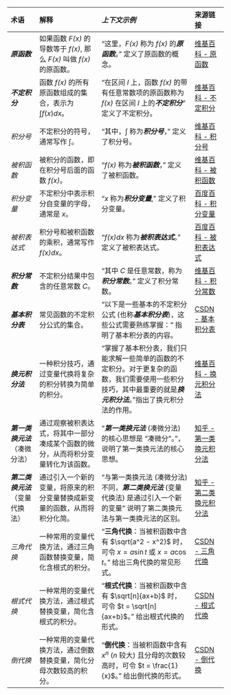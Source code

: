 

| **术语**           | **解释**                                                                                                  | *上下文示例*                                                                                                       | **来源链接**                                                                                                                            |
| :----------------- | :-------------------------------------------------------------------------------------------------------- | :----------------------------------------------------------------------------------------------------------------- | :---------------------------------------------------------------------------------------------------------------------------------------- |
| ***原函数***        | 如果函数 *F(x)* 的导数等于 *f(x)*, 那么 *F(x)* 叫做 *f(x)* 的原函数。                                       | “这里，*F(x)* 称为 *f(x)* 的***原函数***。” 定义了原函数的概念。                                                      | [维基百科 - 原函数](https://zh.wikipedia.org/wiki/%E5%8E%9F%E5%87%BD%E6%95%B0)                                                               |
| ***不定积分***      | 函数 *f(x)* 的所有原函数组成的集合，表示为 $\int f(x) dx$。                                            | “在区间 *I* 上，函数 *f(x)* 的带有任意常数项的原函数称为 *f(x)* 在区间 *I* 上的***不定积分***” 定义了不定积分。                  | [维基百科 - 不定积分](https://zh.wikipedia.org/wiki/%E4%B8%8D%E5%AE%9A%E7%A7%AF%E5%88%86)                                                      |
| *积分号*             | 不定积分的符号，通常写作 $\int$。                                                                      | “其中，$\int$ 称为***积分号***，”  定义了积分号。                                                                    | [维基百科 - 积分号](https://zh.wikipedia.org/wiki/%E7%A7%AF%E5%88%86%E5%8F%B7)                                                               |
| *被积函数*           | 被积分的函数，即在积分号后面的函数 *f(x)*。                                                                 | “*f(x)* 称为***被积函数***，” 定义了被积函数。                                                                   | [维基百科 - 被积函数](https://zh.wikipedia.org/wiki/%E8%A2%AB%E7%A9%8D%E5%87%BD%E6%95%B8)                                                        |
| *积分变量*           | 不定积分中表示积分自变量的字母，通常是 *x*。                                                               | “*x* 称为***积分变量***,” 定义了积分变量。                                                                         |  [百度百科 - 积分变量](https://baike.baidu.com/item/%E7%A7%AF%E5%88%86%E5%8F%98%E9%87%8F/18512059)                                                    |
| *被积表达式*         | 积分号和被积函数的乘积，通常写作 *f(x)dx*。                                                                 | “*f(x)dx* 称为***被积表达式***。” 定义了被积表达式。                                                               |  [百度百科 - 被积表达式](https://baike.baidu.com/item/%E8%A2%AB%E7%A7%AF%E8%A1%A8%E8%BE%BE%E5%BC%8F/18512055)                                                     |
| ***积分常数***      |  不定积分结果中包含的任意常数 *C*。                                                                      | “其中 *C* 是任意常数，称为***积分常数***。” 定义了积分常数。                                                       | [维基百科 - 积分常数](https://zh.wikipedia.org/wiki/%E7%A9%8D%E5%88%86%E5%B8%B8%E6%95%B8)                                                              |
| ***基本积分表***    | 常见函数的不定积分公式的集合。                                                                         | “以下是一些基本的不定积分公式 (也称***基本积分表***)，这些公式需要熟练掌握：” 指明了基本积分表的内容。                      | [CSDN - 基本积分表](https://blog.csdn.net/weixin_43732358/article/details/108762723)                                                              |
| ***换元积分法***    | 一种积分技巧，通过变量代换将复杂的积分转换为简单的积分。                                                        | “掌握了基本积分表，我们只能求解一些简单的函数的不定积分。对于更复杂的函数，我们需要使用一些积分技巧，其中最重要的就是***换元积分法***。”指出了换元积分法的作用。 | [维基百科 - 换元积分法](https://zh.wikipedia.org/zh-cn/%E6%8F%9B%E5%85%83%E7%A9%8D%E5%88%86%E6%B3%95)                                                     |
| ***第一类换元法***（凑微分法） | 通过观察被积表达式，将其中一部分凑成某个函数的微分，从而将积分变量转化为该函数。                                           | “***第一类换元法*** (凑微分法) 的核心思想是 “凑微分”。”，说明了第一类换元法的核心思想。                                      |  [知乎 - 第一类换元积分法](https://zhuanlan.zhihu.com/p/619127819)                                                        |
| ***第二类换元法***（变量代换法）| 通过引入一个新的变量，将原来的积分变量替换成新变量的函数，从而将积分化简。                                               | “与第一类换元法 (凑微分法) 不同，***第二类换元法*** (变量代换法) 是通过引入一个新的变量” 说明了第二类换元法与第一类换元法的区别。   | [知乎 - 第二类换元积分法](https://zhuanlan.zhihu.com/p/619131063)                                                            |
|   *三角代换*          |  一种常用的变量代换方法，通过三角函数替换变量，简化含根式的积分。                            | “**三角代换**：当被积函数中含有 $\sqrt{a^2 - x^2}$ 时，可令 $x = a\sin t$ 或 $x = a\cos t$。” 给出三角代换的常见形式。               |  [CSDN - 三角代换](https://blog.csdn.net/weixin_43732358/article/details/108763602)                                                                |
|  *根式代换*           | 一种常用的变量代换方法，通过根式替换变量，简化含根式的积分。                                      | “**根式代换**：当被积函数中含有 $\sqrt[n]{ax+b}$ 时，可令 $t = \sqrt[n]{ax+b}$。” 给出根式代换的形式。                      |   [CSDN - 根式代换](https://blog.csdn.net/weixin_43732358/article/details/108763602)                                                               |
|   *倒代换*          | 一种常用的变量代换方法，通过倒数替换变量，简化分母次数较高的积分。                                 | “**倒代换**：当被积函数中含有 $x^n$ ($n$ 较大) 且分母的次数较高时，可令 $t = \frac{1}{x}$。” 给出倒代换的形式。                     |  [CSDN - 倒代换](https://blog.csdn.net/weixin_43732358/article/details/108763602)                                                              |

